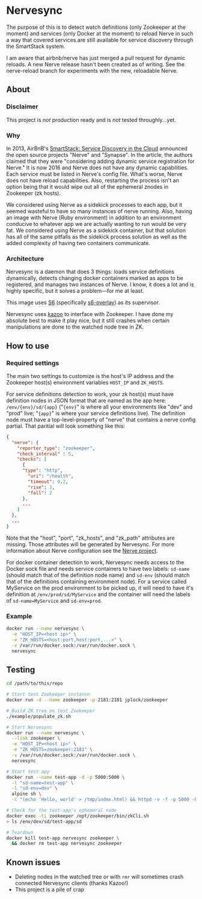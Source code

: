 # Nervesync
The purpose of this is to detect watch definitions (only Zookeeper at the moment) and services (only Docker at the moment) to reload Nerve in such a way that covered services are still available for service discovery through the SmartStack system.

I am aware that airbnb/nerve has just merged a pull request for dynamic reloads.  A new Nerve release hasn't been created as of writing.  See the nerve-reload branch for experiments with the new, reloadable Nerve.

## About
### Disclaimer
This project is _not_ production ready and is _not_ tested throughly...yet.

### Why
In 2013, AirBnB's [SmartStack: Service Discovery in the Cloud](http://nerds.airbnb.com/smartstack-service-discovery-cloud/) announced the open source projects "Nerve" and "Synapse".  In the article, the authors claimed that they were "considering adding dynamic service registration for Nerve."  It is now 2016 and Nerve does not have any dynamic capabilities.  Each service must be listed in Nerve's config file.  What's worse, Nerve does not have reload capabilities.  Also, restarting the process isn't an option being that it would wipe out all of the ephemeral znodes in Zookeeper (zk hosts).

We considered using Nerve as a sidekick processes to each app, but it seemed wasteful to have so many instances of nerve running.  Also, having an image with Nerve (Ruby environment) in addition to an environment conducive to whatever app we are actually wanting to run would be very fat.  We considered using Nerve as a sidekick container, but that solution has all of the same pitfalls as the sidekick process solution as well as the added complexity of having two containers communicate.

### Architecture
Nervesync is a daemon that does 3 things: loads service definitions dynamically, detects changing docker containers marked as apps to be registered, and manages two instances of Nerve.  I know, it does a lot and is highly specific, but it solves a problem—for me at least.

This image uses [S6](http://skarnet.org/software/s6/) (specifically [s6-overlay](https://github.com/just-containers/s6-overlay)) as its supervisor.

Nervesync uses [kazoo](https://kazoo.readthedocs.io/en/latest/) to interface with Zookeeper.  I have done my absolute best to make it play nice, but it still crashes when certain manipulations are done to the watched node tree in ZK.

## How to use
### Required settings
The main two settings to customize is the host's IP address and the Zookeeper host(s) environment variables `HOST_IP` and `ZK_HOSTS`.

For service definitions detection to work, your zk host(s) must have definition nodes in JSON format that are named as the app here: `/env/{env}/sd/{app}` ("`{env}`" is where all your environments like "dev" and "prod" live; "`{app}`" is where your service definitions live).  The definition node must have a top-level-property of "nerve" that contains a nerve config partial.  That paritial will look something like this:
```json
{
  "nerve": {
    "reporter_type": "zookeeper",
    "check_interval" : 5,
    "checks": [
      {
      "type": "http",
        "uri": "/health",
        "timeout": 0.2,
        "rise": 3,
        "fall": 2
      },
      ...
    ]
  },
  ...
}
```
Note that the "host", "port", "zk_hosts", and "zk_path" attributes are missing.  Those attributes will be generated by Nervesync.  For more information about Nerve configuration see the [Nerve project](https://github.com/airbnb/nerve#configuration).

For docker container detection to work, Nervesync needs access to the Docker sock file and needs service containers to have two labels: `sd-name` (should match that of the definition node name) and `sd-env` (should match that of the definitions containing environment node).  For a service called MyService on the prod environment to be picked up, it will need to have it's definition at `/env/prod/sd/MyService` and the container will need the labels of `sd-name=MyService` and `sd-env=prod`.

### Example
```sh
docker run --name nervesync \
  -e "HOST_IP=<host ip>" \
  -e "ZK_HOSTS=<host:port,host:port,...>" \
  -v /var/run/docker.sock:/var/run/docker.sock \
  nervesync
```

## Testing
```sh
cd /path/to/this/repo

# Start test Zookeeper instance
docker run -d --name zookeeper -p 2181:2181 jplock/zookeeper

# Build ZK tree on test Zookeeper
./example/populate_zk.sh

# Start Nervesync
docker run --name nervesync \
  --link zookeeper \
  -e "HOST_IP=<host ip>" \
  -e "ZK_HOSTS=zookeeper:2181" \
  -v /var/run/docker.sock:/var/run/docker.sock \
  nervesync

# Start test app
docker run --name test-app -d -p 5000:5000 \
  -l "sd-name=test-app" \
  -l "sd-env=dev" \
  alpine sh \
  -c "(echo 'Hello, world' > /tmp/index.html) && httpd -v -f -p 5000 -h /tmp/"

# Check for the test-app's ephemeral node
docker exec -ti zookeeper /opt/zookeeper/bin/zkCli.sh
> ls /env/dev/sd/test-app/sd

# Teardown
docker kill test-app nervesync zookeeper \
  && docker rm test-app nervesync zookeeper
```

## Known issues
* Deleting nodes in the watched tree or with `rmr` will sometimes crash connected Nervesync clients (thanks Kazoo!)
* This project is a pile of crap

